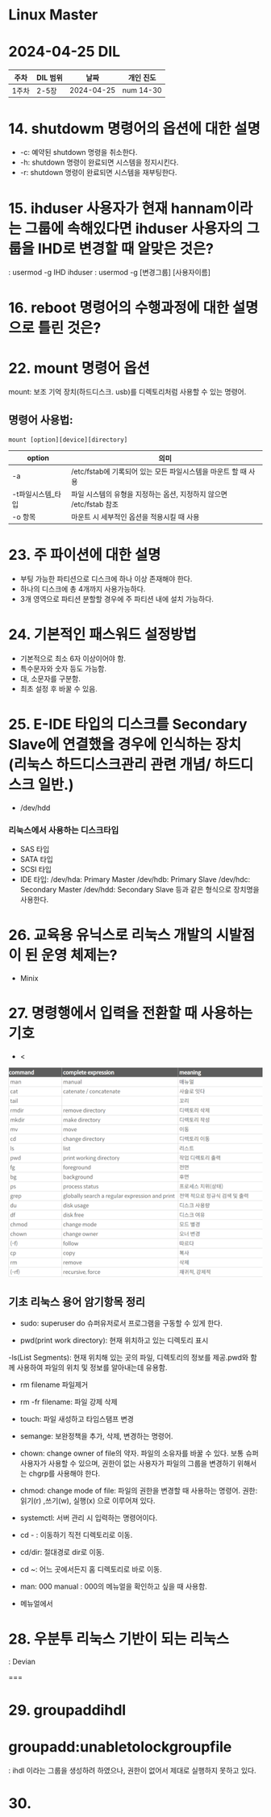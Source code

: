 # Linux Master
# 2024-04-25 DIL

|주차|DIL 범위|날짜|개인 진도|
|------|---|---|---|
| 1주차 | 2-5장 |2024-04-25|num 14-30|




# 14. shutdowm 명령어의 옵션에 대한 설명

- -c: 예약된 shutdown 명령을 취소한다.
- -h: shutdown 명령이 완료되면 시스템을 정지시킨다.
- -r: shutdown 명령이 완료되면 시스템을 재부팅한다.  

# 15. ihduser 사용자가 현재 hannam이라는 그룹에 속해있다면 ihduser 사용자의 그룹을 IHD로 변경할 때 알맞은 것은?

: usermod -g IHD ihduser
: usermod -g [변경그룹] [사용자이름]


# 16. reboot 명령어의 수행과정에 대한 설명으로 틀린 것은?










# 22. mount 명령어 옵션

mount: 보조 기억 장치(하드디스크. usb)를 디렉토리처럼 사용할 수 있는 명령어.

## 명령어 사용법:

```
mount [option][device][directory]
```


|option|의미|
|------|----|
| -a | /etc/fstab에 기록되어 있는 모든 파일시스템을 마운트 할 때 사용|
| -t파일시스템_타입 | 파일 시스템의 유형을 지정하는 옵션, 지정하지 않으면 /etc/fstab 참조|
| -o 항목 | 마운트 시 세부적인 옵션을 적용시킬 때 사용 |


# 23. 주 파이션에 대한 설명

- 부팅 가능한 파티션으로 디스크에 하나 이상 존재해야 한다.
- 하나의 디스크에 총 4개까지 사용가능하다.
- 3개 영역으로 파티션 분할할 경우에 주 파티션 내에 설치 가능하다.

# 24. 기본적인 패스워드 설정방법

- 기본적으로 최소 6자 이상이어야 함.
- 특수문자와 숫자 등도 가능함.
- 대, 소문자를 구분함.
- 최초 설정 후 바꿀 수 있음.

# 25. E-IDE 타입의 디스크를 Secondary Slave에 연결했을 경우에 인식하는 장치 (리눅스 하드디스크관리 관련 개념/ 하드디스크 일반.)

- /dev/hdd

### 리눅스에서 사용하는 디스크타입
- SAS 타입
- SATA 타입
- SCSI 타입
- IDE 타입: 
/dev/hda: Primary Master
/dev/hdb: Primary Slave
/dev/hdc: Secondary Master
/dev/hdd: Secondary Slave 
등과 같은 형식으로 장치명을 사용한다.


# 26. 교육용 유닉스로 리눅스 개발의 시발점이 된 운영 체제는?

- Minix


# 27. 명령행에서 입력을 전환할 때 사용하는 기호

- <


![Alt text](image.png)



## 기초 리눅스 용어 암기항목 정리

- sudo: superuser do 슈퍼유저로서 프로그램을 구동할 수 있게 한다.

- pwd(print work directory): 현재 위치하고 있는 디렉토리 표시

-ls(List Segments): 현재 위치해 있는 곳의 파일, 디렉토리의 정보를 제공.pwd와 함께 사용하여 파일의 위치 및 정보를 알아내는데 유용함.

- rm filename 파일제거
- rm -fr filename: 파일 강제 삭제
- touch: 파일 새성하고 타임스탬프 변경
- semange: 보완정책을 추가, 삭제, 변경하는 명령어.
- chown: change owner of file의 약자. 파일의 소유자를 바꿀 수 있다. 보통 슈퍼 사용자가 사용할 수 있으며, 권한이 없는 사용자가 파일의 그룹을 변경하기 위해서는 chgrp를 사용해야 한다.
- chmod: change mode of file: 파일의 권한을 변경할 때 사용하는 명령어.
권한: 읽기(r) ,쓰기(w), 실행(x) 으로 이루어져 있다.

- systemctl: 서버 관리 시 입력하는 명령어이다.

- cd - : 이동하기 직전 디렉토리로 이동.
- cd/dir: 절대경로 dir로 이동.
- cd ~: 어느 곳에서든지 홈 디렉토리로 바로 이동.

- man: 000 manual : 000의 메뉴얼을 확인하고 싶을 때 사용함. 
- 메뉴얼에서 


# 28. 우분투 리눅스 기반이 되는 리눅스

: Devian



===

# 29. groupaddihdl
# groupadd:unabletolockgroupfile

: ihdl 이라는 그룹을 생성하려 하였으나, 권한이 없어서 제대로 실행하지 못하고 있다.


# 30. 
